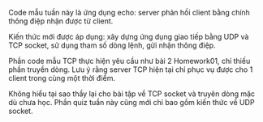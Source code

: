 Code mẫu tuần này là ứng dụng echo:  server phản hồi client bằng chính thông điệp nhận được từ client.

Kiến thức mới được áp dụng: xây dựng ứng dụng giao tiếp bằng UDP và TCP socket, sử dụng tham số dòng lệnh, gửi nhận thông điệp.

Phần code mẫu TCP thực hiện yêu cầu như bài 2 Homework01, chỉ thiếu phần truyền dòng. Lưu ý rằng server TCP hiện tại chỉ phục vụ được cho 1 client trong cùng một thời điểm.

Không hiểu tại sao thầy lại cho bài tập về TCP socket và truyên dòng mặc dù chưa học. Phần quiz tuần này cũng mới chỉ bao gồm kiến thức về UDP socket.
